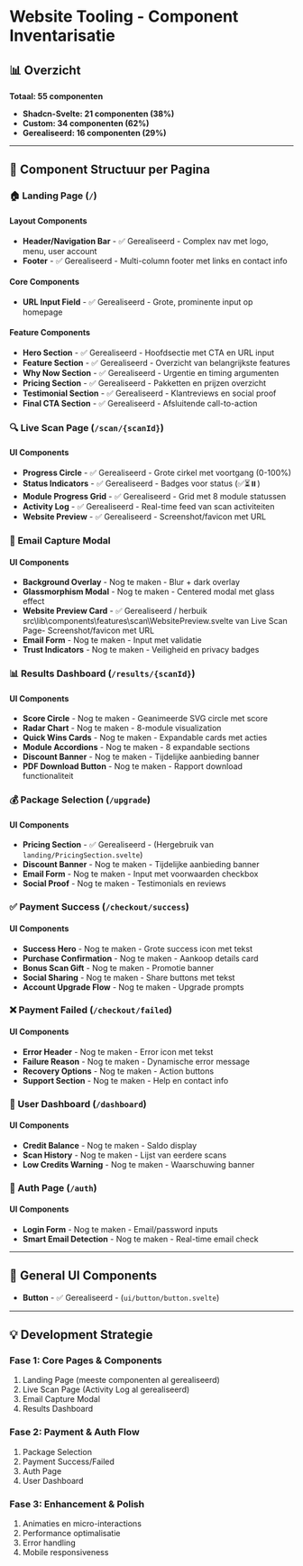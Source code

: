 # Website Tooling - Component Inventarisatie

## 📊 Overzicht
**Totaal: 55 componenten**
- **Shadcn-Svelte: 21 componenten (38%)**
- **Custom: 34 componenten (62%)**
- **Gerealiseerd: 16 componenten (29%)**

---

## 📁 Component Structuur per Pagina

### 🏠 Landing Page (`/`)
#### Layout Components
- **Header/Navigation Bar** - ✅ Gerealiseerd - Complex nav met logo, menu, user account
- **Footer** - ✅ Gerealiseerd - Multi-column footer met links en contact info

#### Core Components
- **URL Input Field** - ✅ Gerealiseerd - Grote, prominente input op homepage

#### Feature Components
- **Hero Section** - ✅ Gerealiseerd - Hoofdsectie met CTA en URL input
- **Feature Section** - ✅ Gerealiseerd - Overzicht van belangrijkste features
- **Why Now Section** - ✅ Gerealiseerd - Urgentie en timing argumenten
- **Pricing Section** - ✅ Gerealiseerd - Pakketten en prijzen overzicht
- **Testimonial Section** - ✅ Gerealiseerd - Klantreviews en social proof
- **Final CTA Section** - ✅ Gerealiseerd - Afsluitende call-to-action

### 🔍 Live Scan Page (`/scan/{scanId}`)
#### UI Components
- **Progress Circle** - ✅ Gerealiseerd - Grote cirkel met voortgang (0-100%)
- **Status Indicators** - ✅ Gerealiseerd - Badges voor status (✅⏳⏸️)
- **Module Progress Grid** - ✅ Gerealiseerd - Grid met 8 module statussen
- **Activity Log** - ✅ Gerealiseerd - Real-time feed van scan activiteiten
- **Website Preview** - ✅ Gerealiseerd - Screenshot/favicon met URL

### 📧 Email Capture Modal
#### UI Components
- **Background Overlay** - Nog te maken - Blur + dark overlay
- **Glassmorphism Modal** - Nog te maken - Centered modal met glass effect
- **Website Preview Card** - ✅ Gerealiseerd / herbuik src\lib\components\features\scan\WebsitePreview.svelte van Live Scan Page- Screenshot/favicon met URL
- **Email Form** - Nog te maken - Input met validatie
- **Trust Indicators** - Nog te maken - Veiligheid en privacy badges

### 📊 Results Dashboard (`/results/{scanId}`)
#### UI Components
- **Score Circle** - Nog te maken - Geanimeerde SVG circle met score
- **Radar Chart** - Nog te maken - 8-module visualization
- **Quick Wins Cards** - Nog te maken - Expandable cards met acties
- **Module Accordions** - Nog te maken - 8 expandable sections
- **Discount Banner** - Nog te maken - Tijdelijke aanbieding banner
- **PDF Download Button** - Nog te maken - Rapport download functionaliteit

### 💰 Package Selection (`/upgrade`)
#### UI Components
- **Pricing Section** - ✅ Gerealiseerd - (Hergebruik van `landing/PricingSection.svelte`)
- **Discount Banner** - Nog te maken - Tijdelijke aanbieding banner
- **Email Form** - Nog te maken - Input met voorwaarden checkbox
- **Social Proof** - Nog te maken - Testimonials en reviews

### ✅ Payment Success (`/checkout/success`)
#### UI Components
- **Success Hero** - Nog te maken - Grote success icon met tekst
- **Purchase Confirmation** - Nog te maken - Aankoop details card
- **Bonus Scan Gift** - Nog te maken - Promotie banner
- **Social Sharing** - Nog te maken - Share buttons met tekst
- **Account Upgrade Flow** - Nog te maken - Upgrade prompts

### ❌ Payment Failed (`/checkout/failed`)
#### UI Components
- **Error Header** - Nog te maken - Error icon met tekst
- **Failure Reason** - Nog te maken - Dynamische error message
- **Recovery Options** - Nog te maken - Action buttons
- **Support Section** - Nog te maken - Help en contact info

### 👤 User Dashboard (`/dashboard`)
#### UI Components
- **Credit Balance** - Nog te maken - Saldo display
- **Scan History** - Nog te maken - Lijst van eerdere scans
- **Low Credits Warning** - Nog te maken - Waarschuwing banner

### 🔐 Auth Page (`/auth`)
#### UI Components
- **Login Form** - Nog te maken - Email/password inputs
- **Smart Email Detection** - Nog te maken - Real-time email check

---

## 🎨 General UI Components
- **Button** - ✅ Gerealiseerd - (`ui/button/button.svelte`)

---

## 💡 Development Strategie

### Fase 1: Core Pages & Components
1. Landing Page (meeste componenten al gerealiseerd)
2. Live Scan Page (Activity Log al gerealiseerd)
3. Email Capture Modal
4. Results Dashboard

### Fase 2: Payment & Auth Flow
1. Package Selection
2. Payment Success/Failed
3. Auth Page
4. User Dashboard

### Fase 3: Enhancement & Polish
1. Animaties en micro-interactions
2. Performance optimalisatie
3. Error handling
4. Mobile responsiveness